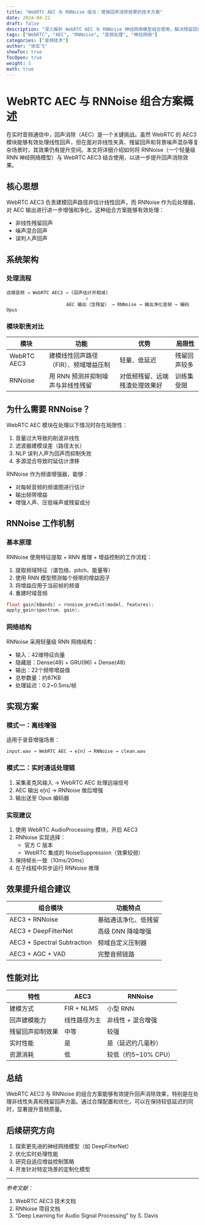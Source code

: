 ```yaml
---
title: "WebRTC AEC 与 RNNoise 组合：增强回声消除效果的技术方案"
date: 2024-04-22
draft: false
description: "深入解析 WebRTC AEC 与 RNNoise 神经网络模型组合使用，解决残留回声、非线性失真等问题的技术方案"
tags: ["WebRTC", "AEC", "RNNoise", "音频处理", "神经网络"]
categories: ["音频技术"]
author: "徐亚飞"
showToc: true
TocOpen: true
weight: 5
math: true
---
```


# WebRTC AEC 与 RNNoise 组合方案概述

在实时音频通信中，回声消除（AEC）是一个关键挑战。虽然 WebRTC 的 AEC3 模块能够有效处理线性回声，但在面对非线性失真、残留回声和背景噪声混杂等复杂场景时，其效果仍有提升空间。本文将详细介绍如何将 RNNoise（一个轻量级 RNN 神经网络模型）与 WebRTC AEC3 结合使用，以进一步提升回声消除效果。

## 核心思想

WebRTC AEC3 负责建模回声路径并估计线性回声，而 RNNoise 作为后处理器，对 AEC 输出进行进一步增强和净化。这种组合方案能够有效处理：
- 非线性残留回声
- 噪声混合回声
- 误判人声回声

## 系统架构

### 处理流程

```
远端音频 → WebRTC AEC3 → (回声估计并相减)
                             ↓
                      AEC 输出（含残留） → RNNoise → 输出净化音频 → 编码 Opus
```

### 模块职责对比

| 模块 | 功能 | 优势 | 局限性 |
|------|------|------|--------|
| WebRTC AEC3 | 建模线性回声路径（FIR）、频域增益压制 | 轻量、低延迟 | 残留回声较多 |
| RNNoise | 用 RNN 预测并抑制噪声与非线性残留 | 对低频残留、远端残渣处理效果好 | 训练集受限 |

## 为什么需要 RNNoise？

WebRTC AEC 模块在处理以下情况时存在局限性：
1. 音量过大导致的削波非线性
2. 滤波器建模误差（路径太长）
3. NLP 误判人声为回声而抑制失败
4. 多源混合导致时延估计漂移

RNNoise 作为频谱增强器，能够：
- 对每帧音频的频谱图进行估计
- 输出频带增益
- 增强人声、压低噪声或残留成分

## RNNoise 工作机制

### 基本原理

RNNoise 使用特征提取 + RNN 推理 + 增益控制的工作流程：

1. 提取频域特征（谱包络、pitch、能量等）
2. 使用 RNN 模型预测每个频带的增益因子
3. 将增益应用于当前帧的频谱
4. 重建时域音频

```cpp
float gain[kBands] = rnnoise_predict(model, features);
apply_gain(spectrum, gain);
```

### 网络结构

RNNoise 采用轻量级 RNN 网络结构：
- 输入：42维特征向量
- 隐藏层：Dense(48) + GRU(96) + Dense(48)
- 输出：22个频带增益值
- 总参数量：约87KB
- 处理延迟：0.2~0.5ms/帧

## 实现方案

### 模式一：离线增强

适用于录音增强场景：
```
input.wav → WebRTC AEC → e[n] → RNNoise → clean.wav
```

### 模式二：实时通话处理链

1. 采集麦克风输入 → WebRTC AEC 处理远端信号
2. AEC 输出 e[n] → RNNoise 做后增强
3. 输出送至 Opus 编码器

### 实现建议

1. 使用 WebRTC AudioProcessing 模块，开启 AEC3
2. RNNoise 实现选择：
   - 官方 C 版本
   - WebRTC 集成的 NoiseSuppression（效果较弱）
3. 保持帧长一致（10ms/20ms）
4. 在子线程中异步运行 RNNoise 推理

## 效果提升组合建议

| 组合模块 | 功能特点 |
|----------|----------|
| AEC3 + RNNoise | 基础通话净化、低残留 |
| AEC3 + DeepFilterNet | 高级 DNN 降噪增强 |
| AEC3 + Spectral Subtraction | 频域自定义压制器 |
| AEC3 + AGC + VAD | 完整音频链路 |

## 性能对比

| 特性 | AEC3 | RNNoise |
|------|------|---------|
| 建模方式 | FIR + NLMS | 小型 RNN |
| 回声建模能力 | 线性路径为主 | 非线性 + 混合增强 |
| 残留回声抑制效果 | 中等 | 较强 |
| 实时性能 | 是 | 是（延迟约几毫秒） |
| 资源消耗 | 低 | 较低（约5~10% CPU） |

## 总结

WebRTC AEC3 与 RNNoise 的组合方案能够有效提升回声消除效果，特别是在处理非线性失真和残留回声方面。通过合理配置和优化，可以在保持较低延迟的同时，显著提升音频质量。

## 后续研究方向

1. 探索更先进的神经网络模型（如 DeepFilterNet）
2. 优化实时处理性能
3. 研究自适应增益控制策略
4. 开发针对特定场景的定制化模型

---

*参考文献：*
1. WebRTC AEC3 技术文档
2. RNNoise 项目文档
3. "Deep Learning for Audio Signal Processing" by S. Davis 